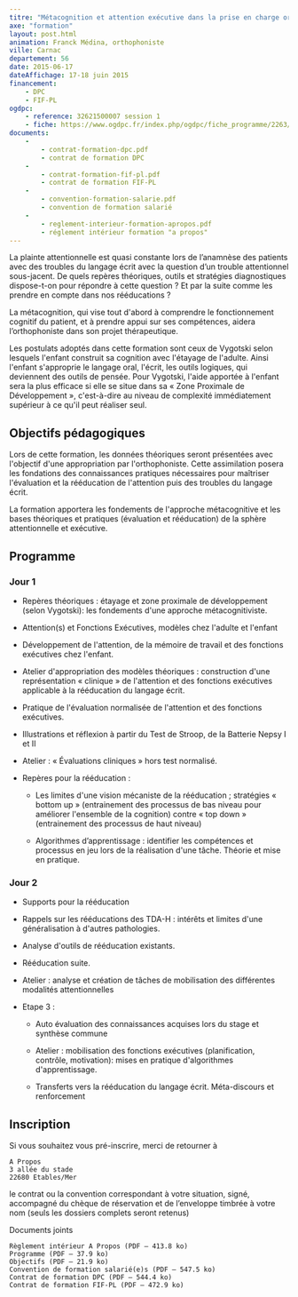 ```yaml
---
titre: "Métacognition et attention exécutive dans la prise en charge orthophonique des pathologies du langage écrit"
axe: "formation"
layout: post.html
animation: Franck Médina, orthophoniste
ville: Carnac
departement: 56
date: 2015-06-17
dateAffichage: 17-18 juin 2015
financement:
    - DPC
    - FIF-PL
ogdpc:
    - reference: 32621500007 session 1
    - fiche: https://www.ogdpc.fr/index.php/ogdpc/fiche_programme/2263/58625
documents:
    - 
        - contrat-formation-dpc.pdf
        - contrat de formation DPC
    - 
        - contrat-formation-fif-pl.pdf
        - contrat de formation FIF-PL
    - 
        - convention-formation-salarie.pdf
        - convention de formation salarié
    - 
        - reglement-interieur-formation-apropos.pdf
        - réglement intérieur formation "a propos"
---
```

La plainte attentionnelle est quasi constante lors de l’anamnèse des patients avec des 
troubles du langage écrit avec la question d’un trouble attentionnel sous-jacent. 
De quels repères théoriques, outils et stratégies diagnostiques dispose-t-on pour 
répondre à cette question ? Et par la suite comme les prendre en compte dans nos 
rééducations ?

La métacognition, qui vise tout d'abord à comprendre le fonctionnement cognitif du 
patient, et à prendre appui sur ses compétences, aidera l’orthophoniste dans son projet 
thérapeutique.

Les postulats adoptés dans cette formation sont ceux de Vygotski selon lesquels l'enfant 
construit sa cognition avec l'étayage de l'adulte. Ainsi l'enfant s'approprie le langage oral, 
l'écrit, les outils logiques, qui deviennent des outils de pensée. Pour Vygotski, l'aide 
apportée à l'enfant sera la plus efficace si elle se situe dans sa « Zone Proximale de 
Développement », c'est-à-dire au niveau de complexité immédiatement supérieur à ce 
qu'il peut réaliser seul.

## Objectifs pédagogiques

Lors de cette formation, les données théoriques seront présentées avec l'objectif d'une 
appropriation par l'orthophoniste. Cette assimilation posera les fondations des 
connaissances pratiques nécessaires pour maîtriser l'évaluation et la rééducation de 
l'attention puis des troubles du langage écrit.

La formation apportera les fondements de l'approche métacognitive et les bases 
théoriques et pratiques (évaluation et rééducation) de la sphère attentionnelle et 
exécutive.

## Programme

### Jour 1

- Repères théoriques : étayage et zone proximale de développement (selon Vygotski): les 
fondements d'une approche métacognitiviste. 

- Attention(s) et Fonctions Exécutives, modèles chez l'adulte et l'enfant

- Développement de l'attention, de la mémoire de travail et des fonctions exécutives chez 
l'enfant.

- Atelier d'appropriation des modèles théoriques : construction d'une représentation 
« clinique » de l'attention et des fonctions exécutives applicable à la rééducation du 
langage écrit.

- Pratique de l'évaluation normalisée de l'attention et des fonctions exécutives.

- Illustrations et réflexion à partir du Test de Stroop, de la Batterie Nepsy I et II 

- Atelier : « Évaluations cliniques » hors test normalisé.

- Repères pour la rééducation :

    - Les limites d'une vision mécaniste de la rééducation ; stratégies « bottom up » 
    (entrainement des processus de bas niveau pour améliorer l'ensemble de la cognition) 
    contre « top down » (entrainement des processus de haut niveau)
    
    - Algorithmes d’apprentissage : identifier les compétences et processus en jeu lors de la 
    réalisation d'une tâche. Théorie et mise en pratique.

### Jour 2

- Supports pour la rééducation

- Rappels sur les rééducations des TDA-H : intérêts et limites d'une généralisation à d'autres pathologies.

- Analyse d'outils de rééducation existants.

- Rééducation suite. 

- Atelier : analyse et création de tâches de mobilisation des différentes modalités attentionnelles

- Etape 3 :
    - Auto évaluation des connaissances acquises lors du stage et synthèse commune
    
    - Atelier : mobilisation des fonctions exécutives (planification, contrôle, motivation): mises en pratique d'algorithmes d'apprentissage.
        
    - Transferts vers la rééducation du langage écrit. Méta-discours et renforcement



## Inscription
<!--
Inscription sur le site http://www.ogdpc.fr/

N° de référence du programme : 32621500007 session 1
-->
Si vous souhaitez vous pré-inscrire, merci de retourner à 

    A Propos 
    3 allée du stade 
    22680 Etables/Mer 

le contrat ou la convention correspondant à votre situation, signé, accompagné du chèque de réservation et de l’enveloppe timbrée à votre nom (seuls les dossiers complets seront retenus)

Documents joints

    Règlement intérieur A Propos (PDF – 413.8 ko)
    Programme (PDF – 37.9 ko)
    Objectifs (PDF – 21.9 ko)
    Convention de formation salarié(e)s (PDF – 547.5 ko)
    Contrat de formation DPC (PDF – 544.4 ko)
    Contrat de formation FIF-PL (PDF – 472.9 ko)